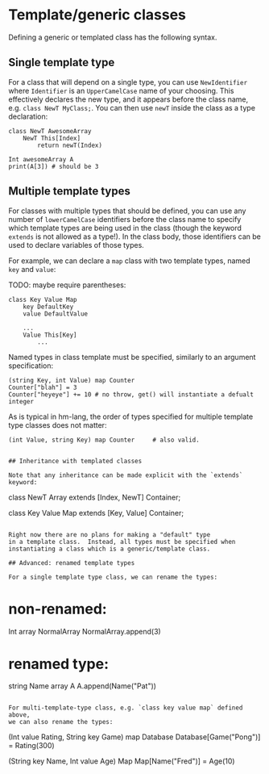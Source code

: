 # Template/generic classes

Defining a generic or templated class has the following syntax.

## Single template type

For a class that will depend on a single type, you can use 
`NewIdentifier` where `Identifier` is an `UpperCamelCase`
name of your choosing.  This effectively declares the new
type, and it appears before the class name, e.g. `class NewT MyClass;`.
You can then use `newT` inside the class as a type declaration:

```
class NewT AwesomeArray
    NewT This[Index]
        return newT(Index)

Int awesomeArray A
print(A[3]) # should be 3
```

## Multiple template types

For classes with multiple types that should be defined, you can
use any number of `lowerCamelCase` identifiers before the class name
to specify which template types are being used in the class (though
the keyword `extends` is not allowed as a type!).  In the class body,
those identifiers can be used to declare variables of those types.

For example, we can declare a `map` class with two template types,
named `key` and `value`:

TODO: maybe require parentheses:
```
class Key Value Map
    key DefaultKey
    value DefaultValue
    
    ...
    Value This[Key]
        ...
```

Named types in class template must be specified, similarly to an
argument specification:

```
(string Key, int Value) map Counter
Counter["blah"] = 3
Counter["heyeye"] += 10 # no throw, get() will instantiate a defualt integer
```

As is typical in hm-lang, the order of types specified for multiple template
type classes does not matter:

```
(int Value, string Key) map Counter     # also valid.
```
```

## Inheritance with templated classes

Note that any inheritance can be made explicit with the `extends` keyword:

```
class NewT Array extends [Index, NewT] Container;

class Key Value Map extends [Key, Value] Container;
```

Right now there are no plans for making a "default" type
in a template class.  Instead, all types must be specified when
instantiating a class which is a generic/template class.

## Advanced: renamed template types

For a single template type class, we can rename the types:

```
# non-renamed:
Int array NormalArray
NormalArray.append(3)

# renamed type:
string Name array A
A.append(Name("Pat"))
```

For multi-template-type class, e.g. `class key value map` defined above,
we can also rename the types:

```
(Int value Rating, String key Game) map Database
Database[Game("Pong")] = Rating(300)

(String key Name, Int value Age) Map
Map[Name("Fred")] = Age(10)
